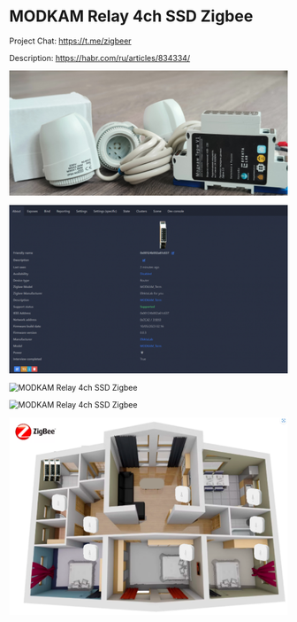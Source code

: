 # MODKAM Relay 4ch SSD Zigbee

Project Chat: https://t.me/zigbeer

Description: https://habr.com/ru/articles/834334/

![MODKAM Relay 4ch SSD Zigbee](https://raw.githubusercontent.com/diyruz/Relay_4ch_SSD/main/images/01.jpg) 

![MODKAM Relay 4ch SSD Zigbee](https://raw.githubusercontent.com/diyruz/Relay_4ch_SSD/main/images/djkc_ma7vzlzj0sc4yz2wecs0gm.png) 

![MODKAM Relay 4ch SSD Zigbee](https://raw.githubusercontent.com/diyruz/Relay_4ch_SSD/main/images/02.gif) 

![MODKAM Relay 4ch SSD Zigbee](https://raw.githubusercontent.com/diyruz/Relay_4ch_SSD/main/images/01.gif) 

![MODKAM Relay 4ch SSD Zigbee](https://raw.githubusercontent.com/diyruz/Relay_4ch_SSD/main/images/004.png) 

